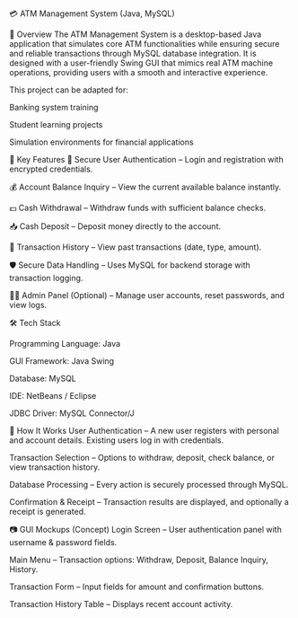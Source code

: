💳 ATM Management System (Java, MySQL)



📌 Overview
The ATM Management System is a desktop-based Java application that simulates core ATM functionalities while ensuring secure and reliable transactions through MySQL database integration. It is designed with a user-friendly Swing GUI that mimics real ATM machine operations, providing users with a smooth and interactive experience.

This project can be adapted for:

Banking system training

Student learning projects

Simulation environments for financial applications

🎯 Key Features
🔑 Secure User Authentication – Login and registration with encrypted credentials.

💰 Account Balance Inquiry – View the current available balance instantly.

💵 Cash Withdrawal – Withdraw funds with sufficient balance checks.

📥 Cash Deposit – Deposit money directly to the account.

📜 Transaction History – View past transactions (date, type, amount).

🛡️ Secure Data Handling – Uses MySQL for backend storage with transaction logging.

👨‍💻 Admin Panel (Optional) – Manage user accounts, reset passwords, and view logs.

🛠️ Tech Stack

Programming Language: Java

GUI Framework: Java Swing

Database: MySQL

IDE: NetBeans / Eclipse

JDBC Driver: MySQL Connector/J


🚀 How It Works
User Authentication – A new user registers with personal and account details. Existing users log in with credentials.

Transaction Selection – Options to withdraw, deposit, check balance, or view transaction history.

Database Processing – Every action is securely processed through MySQL.

Confirmation & Receipt – Transaction results are displayed, and optionally a receipt is generated.

📷 GUI Mockups (Concept)
Login Screen – User authentication panel with username & password fields.

Main Menu – Transaction options: Withdraw, Deposit, Balance Inquiry, History.

Transaction Form – Input fields for amount and confirmation buttons.

Transaction History Table – Displays recent account activity.
